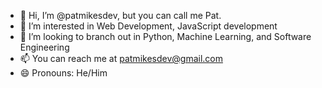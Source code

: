- 👋 Hi, I’m @patmikesdev, but you can call me Pat. 
- 👀 I’m interested in Web Development, JavaScript development
- 🌱 I’m looking to branch out in Python, Machine Learning, and Software Engineering
- 📫 You can reach me at patmikesdev@gmail.com
- 😄 Pronouns: He/Him

<!---
patmikesdev/patmikesdev is a ✨ special ✨ repository because its `README.md` (this file) appears on your GitHub profile.
You can click the Preview link to take a look at your changes.
--->
